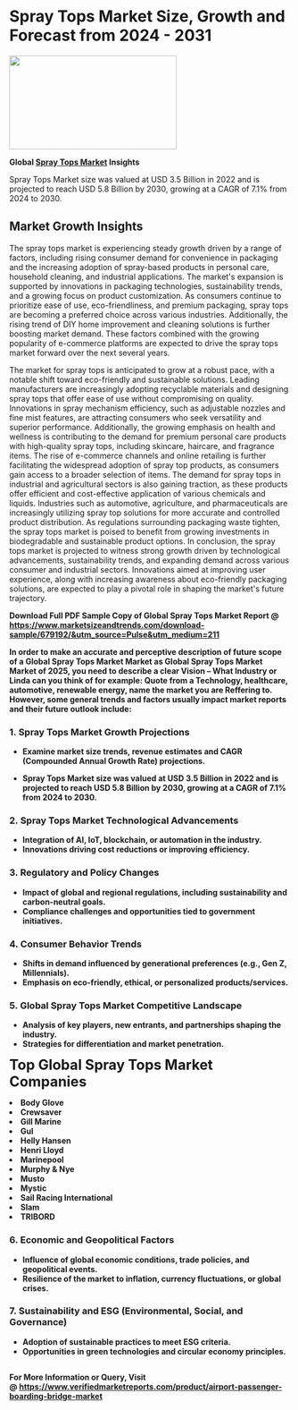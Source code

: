 <H1>Spray Tops Market Size, Growth and Forecast from 2024 - 2031</H1><img class="aligncenter size-medium wp-image-584254" src="https://thirdeyenews.in/wp-content/uploads/2024/09/Global-Market-Research-300x168.jpeg" alt="" width="300" height="168" /><p><strong>Global&nbsp;<a href="https://www.marketsizeandtrends.com/download-sample/679192/&amp;utm_source=Pulse&amp;utm_medium=211">Spray Tops Market</a> Insights</strong></p><p>Spray Tops Market size was valued at USD 3.5 Billion in 2022 and is projected to reach USD 5.8 Billion by 2030, growing at a CAGR of 7.1% from 2024 to 2030.</p><p><h2>Market Growth Insights</h2> <p>The spray tops market is experiencing steady growth driven by a range of factors, including rising consumer demand for convenience in packaging and the increasing adoption of spray-based products in personal care, household cleaning, and industrial applications. The market's expansion is supported by innovations in packaging technologies, sustainability trends, and a growing focus on product customization. As consumers continue to prioritize ease of use, eco-friendliness, and premium packaging, spray tops are becoming a preferred choice across various industries. Additionally, the rising trend of DIY home improvement and cleaning solutions is further boosting market demand. These factors combined with the growing popularity of e-commerce platforms are expected to drive the spray tops market forward over the next several years.</p> <p><strong></strong></p> <p>The market for spray tops is anticipated to grow at a robust pace, with a notable shift toward eco-friendly and sustainable solutions. Leading manufacturers are increasingly adopting recyclable materials and designing spray tops that offer ease of use without compromising on quality. Innovations in spray mechanism efficiency, such as adjustable nozzles and fine mist features, are attracting consumers who seek versatility and superior performance. Additionally, the growing emphasis on health and wellness is contributing to the demand for premium personal care products with high-quality spray tops, including skincare, haircare, and fragrance items. The rise of e-commerce channels and online retailing is further facilitating the widespread adoption of spray top products, as consumers gain access to a broader selection of items. The demand for spray tops in industrial and agricultural sectors is also gaining traction, as these products offer efficient and cost-effective application of various chemicals and liquids. Industries such as automotive, agriculture, and pharmaceuticals are increasingly utilizing spray top solutions for more accurate and controlled product distribution. As regulations surrounding packaging waste tighten, the spray tops market is poised to benefit from growing investments in biodegradable and sustainable product options. In conclusion, the spray tops market is projected to witness strong growth driven by technological advancements, sustainability trends, and expanding demand across various consumer and industrial sectors. Innovations aimed at improving user experience, along with increasing awareness about eco-friendly packaging solutions, are expected to play a pivotal role in shaping the market's future trajectory. <p><strong></p><p><span class=""><strong>Download Full PDF Sample Copy of Global Spray Tops Market Report</strong> @ <a href="https://www.marketsizeandtrends.com/download-sample/679192/&amp;utm_source=Pulse&amp;utm_medium=211" target="_blank">https://www.marketsizeandtrends.com/download-sample/679192/&amp;utm_source=Pulse&amp;utm_medium=211</a></span></p><p>In order to make an accurate and perceptive description of future scope of a Global&nbsp;Spray Tops Market Market as Global&nbsp;Spray Tops Market Market of 2025, you need to describe a clear Vision &ndash; What Industry or Linda can you think of for example: Quote from a Technology, healthcare, automotive, renewable energy, name the market you are Reffering to. However, some general trends and factors usually impact market reports and their future outlook include:</p><h3>1.&nbsp;<strong>Spray Tops Market Growth Projections</strong></h3><ul><li>Examine market size trends, revenue estimates and CAGR (Compounded Annual Growth Rate) projections.</li><li><p>Spray Tops Market size was valued at USD 3.5 Billion in 2022 and is projected to reach USD 5.8 Billion by 2030, growing at a CAGR of 7.1% from 2024 to 2030.</p></li></ul><h3>2.&nbsp;<strong>Spray Tops Market Technological Advancements</strong></h3><ul><li>Integration of AI, IoT, blockchain, or automation in the industry.</li><li>Innovations driving cost reductions or improving efficiency.</li></ul><h3>3.&nbsp;<strong>Regulatory and Policy Changes</strong></h3><ul><li>Impact of global and regional regulations, including sustainability and carbon-neutral goals.</li><li>Compliance challenges and opportunities tied to government initiatives.</li></ul><h3>4.&nbsp;<strong>Consumer Behavior Trends</strong></h3><ul><li>Shifts in demand influenced by generational preferences (e.g., Gen Z, Millennials).</li><li>Emphasis on eco-friendly, ethical, or personalized products/services.</li></ul><h3>5.&nbsp;<strong>Global Spray Tops Market Competitive Landscape</strong></h3><ul><li>Analysis of key players, new entrants, and partnerships shaping the industry.</li><li>Strategies for differentiation and market penetration.</li></ul><p data-pm-slice="1 1 []"><span style="color: inherit; font-family: inherit; font-size: 25px;">Top Global Spray Tops Market Companies</span></p><div class="" data-test-id=""><p><li>Body Glove</li><li> Crewsaver</li><li> Gill Marine</li><li> Gul</li><li> Helly Hansen</li><li> Henri Lloyd</li><li> Marinepool</li><li> Murphy & Nye</li><li> Musto</li><li> Mystic</li><li> Sail Racing International</li><li> Slam</li><li> TRIBORD</li></p></div><h3>6.&nbsp;<strong>Economic and Geopolitical Factors</strong></h3><ul><li>Influence of global economic conditions, trade policies, and geopolitical events.</li><li>Resilience of the market to inflation, currency fluctuations, or global crises.</li></ul><h3>7.&nbsp;<strong>Sustainability and ESG (Environmental, Social, and Governance)</strong></h3><ul><li>Adoption of sustainable practices to meet ESG criteria.</li><li>Opportunities in green technologies and circular economy principles.</li></ul><h2><strong style="font-size: 14px;">For More Information or Query, Visit @&nbsp;</strong><a style="background-color: #ffffff; font-size: 14px;" href="https://www.marketsizeandtrends.com/report/spray-tops-market/" target="_blank">https://www.verifiedmarketreports.com/product/airport-passenger-boarding-bridge-market</a></h2>
